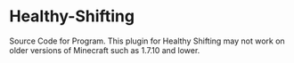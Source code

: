 # Healthy-Shifting
Source Code for Program. 
This plugin for Healthy Shifting may not work on older versions of Minecraft such as 1.7.10 and lower. 
